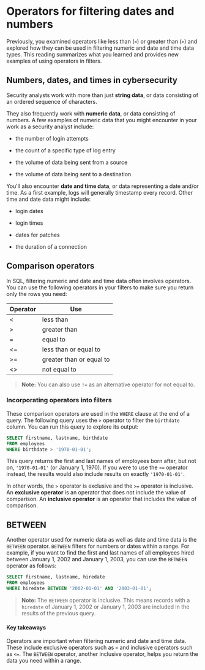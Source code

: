 # Operators for filtering dates and numbers

Previously, you examined operators like less than (`<`) or greater than (`>`) and explored how they can be used in filtering numeric and date and time data types. This reading summarizes what you learned and provides new examples of using operators in filters.

## Numbers, dates, and times in cybersecurity
Security analysts work with more than just **string data**, or data consisting of an ordered sequence of characters. 

They also frequently work with **numeric data**, or data consisting of numbers. A few examples of numeric data that you might encounter in your work as a security analyst include:

- the number of login attempts

- the count of a specific type of log entry

- the volume of data being sent from a source

- the volume of data being sent to a destination

You'll also encounter **date and time data**, or data representing a date and/or time. As a first example, logs will generally timestamp every record. Other time and date data might include:

- login dates

- login times

- dates for patches 

- the duration of a connection

## Comparison operators

In SQL, filtering numeric and date and time data often involves operators. You can use the following operators in your filters to make sure you return only the rows you need:

| Operator | Use                    |
|----------|------------------------|
| <        | less than              |
| >        | greater than           |
| =        | equal to               |
| <=       | less than or equal to  |
| >=       | greater than or equal to|
| <>       | not equal to           |

> **Note:** You can also use `!=` as an alternative operator for not equal to.

### Incorporating operators into filters
These comparison operators are used in the `WHERE` clause at the end of a query. The following query uses the `>` operator to filter the `birthdate` column. You can run this query to explore its output:

```SQL
SELECT firstname, lastname, birthdate
FROM employees
WHERE birthdate > '1970-01-01';
```

This query returns the first and last names of employees born after, but not on, `'1970-01-01'` (or January 1, 1970). If you were to use the `>=` operator instead, the results would also include results on exactly `'1970-01-01'`.

In other words, the `>` operator is exclusive and the `>=` operator is inclusive.  An **exclusive operator** is an operator that does not include the value of comparison. An **inclusive operator** is an operator that includes the value of comparison. 

## BETWEEN
Another operator used for numeric data as well as date and time data is the `BETWEEN` operator. `BETWEEN` filters for numbers or dates within a range. For example, if you want to find the first and last names of all employees hired between January 1, 2002 and January 1, 2003, you can use the `BETWEEN` operator as follows:

```SQL
SELECT firstname, lastname, hiredate
FROM employees
WHERE hiredate BETWEEN '2002-01-01' AND '2003-01-01';
```

> **Note:** The `BETWEEN` operator is inclusive. This means records with a `hiredate` of January 1, 2002 or January 1, 2003 are included in the results of the previous query.

#### Key takeaways
Operators are important when filtering numeric and date and time data. These include exclusive operators such as `<` and inclusive operators such as  `<=`. The `BETWEEN` operator, another inclusive operator, helps you return the data you need within a range.